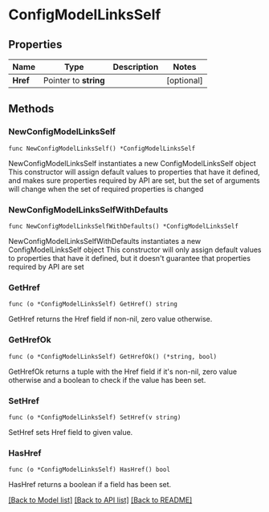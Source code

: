 # ConfigModelLinksSelf

## Properties

Name | Type | Description | Notes
------------ | ------------- | ------------- | -------------
**Href** | Pointer to **string** |  | [optional] 

## Methods

### NewConfigModelLinksSelf

`func NewConfigModelLinksSelf() *ConfigModelLinksSelf`

NewConfigModelLinksSelf instantiates a new ConfigModelLinksSelf object
This constructor will assign default values to properties that have it defined,
and makes sure properties required by API are set, but the set of arguments
will change when the set of required properties is changed

### NewConfigModelLinksSelfWithDefaults

`func NewConfigModelLinksSelfWithDefaults() *ConfigModelLinksSelf`

NewConfigModelLinksSelfWithDefaults instantiates a new ConfigModelLinksSelf object
This constructor will only assign default values to properties that have it defined,
but it doesn't guarantee that properties required by API are set

### GetHref

`func (o *ConfigModelLinksSelf) GetHref() string`

GetHref returns the Href field if non-nil, zero value otherwise.

### GetHrefOk

`func (o *ConfigModelLinksSelf) GetHrefOk() (*string, bool)`

GetHrefOk returns a tuple with the Href field if it's non-nil, zero value otherwise
and a boolean to check if the value has been set.

### SetHref

`func (o *ConfigModelLinksSelf) SetHref(v string)`

SetHref sets Href field to given value.

### HasHref

`func (o *ConfigModelLinksSelf) HasHref() bool`

HasHref returns a boolean if a field has been set.


[[Back to Model list]](../README.md#documentation-for-models) [[Back to API list]](../README.md#documentation-for-api-endpoints) [[Back to README]](../README.md)


